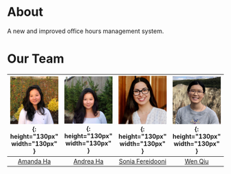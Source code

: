 # About
A new and improved office hours management system.

# Our Team

| ![Amanda profile](img/AmandaProfile.jpg){: height="130px" width="130px" }|![Andrea profile](img/AndreaProfile.jpg){: height="130px" width="130px" }|![Sonia profile](img/SoniaProfile.png){: height="130px" width="130px" } | ![Wen profile](img/WenProfile.jpg){: height="130px" width="130px" }
|     :--:    |     :--:    |        :--:        |    :--:   |
| [Amanda Ha](https://www.linkedin.com/in/amandakha/) | [Andrea Ha](https://www.linkedin.com/in/andreakha/) | [Sonia Fereidooni](https://www.linkedin.com/in/fereidooni/) | [Wen Qiu](https://www.linkedin.com/in/wen-qiu/) |
